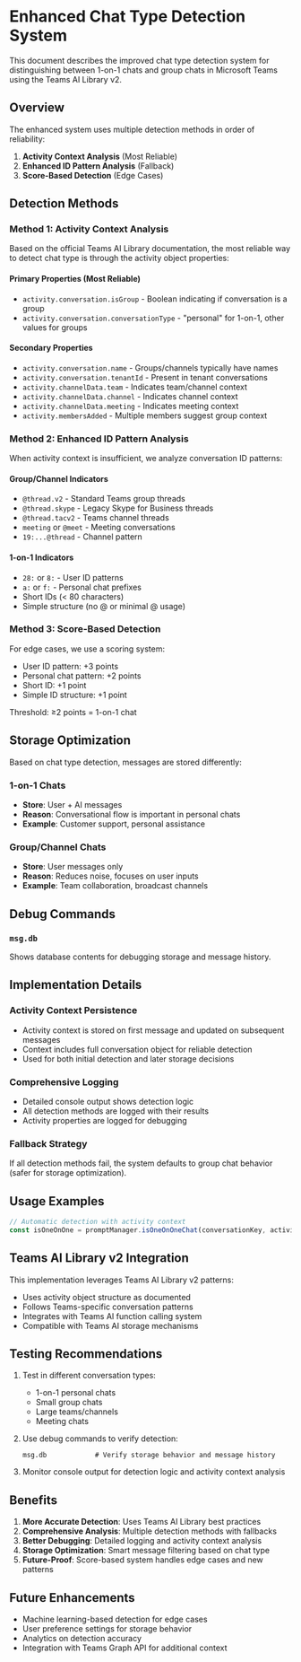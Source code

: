 # Enhanced Chat Type Detection System

This document describes the improved chat type detection system for distinguishing between 1-on-1 chats and group chats in Microsoft Teams using the Teams AI Library v2.

## Overview

The enhanced system uses multiple detection methods in order of reliability:

1. **Activity Context Analysis** (Most Reliable)
2. **Enhanced ID Pattern Analysis** (Fallback)
3. **Score-Based Detection** (Edge Cases)

## Detection Methods

### Method 1: Activity Context Analysis

Based on the official Teams AI Library documentation, the most reliable way to detect chat type is through the activity object properties:

#### Primary Properties (Most Reliable)
- `activity.conversation.isGroup` - Boolean indicating if conversation is a group
- `activity.conversation.conversationType` - "personal" for 1-on-1, other values for groups

#### Secondary Properties
- `activity.conversation.name` - Groups/channels typically have names
- `activity.conversation.tenantId` - Present in tenant conversations
- `activity.channelData.team` - Indicates team/channel context
- `activity.channelData.channel` - Indicates channel context
- `activity.channelData.meeting` - Indicates meeting context
- `activity.membersAdded` - Multiple members suggest group context

### Method 2: Enhanced ID Pattern Analysis

When activity context is insufficient, we analyze conversation ID patterns:

#### Group/Channel Indicators
- `@thread.v2` - Standard Teams group threads
- `@thread.skype` - Legacy Skype for Business threads  
- `@thread.tacv2` - Teams channel threads
- `meeting` or `@meet` - Meeting conversations
- `19:...@thread` - Channel pattern

#### 1-on-1 Indicators
- `28:` or `8:` - User ID patterns
- `a:` or `f:` - Personal chat prefixes
- Short IDs (< 80 characters)
- Simple structure (no @ or minimal @ usage)

### Method 3: Score-Based Detection

For edge cases, we use a scoring system:
- User ID pattern: +3 points
- Personal chat pattern: +2 points  
- Short ID: +1 point
- Simple ID structure: +1 point

Threshold: ≥2 points = 1-on-1 chat

## Storage Optimization

Based on chat type detection, messages are stored differently:

### 1-on-1 Chats
- **Store**: User + AI messages
- **Reason**: Conversational flow is important in personal chats
- **Example**: Customer support, personal assistance

### Group/Channel Chats
- **Store**: User messages only
- **Reason**: Reduces noise, focuses on user inputs
- **Example**: Team collaboration, broadcast channels

## Debug Commands

### `msg.db`
Shows database contents for debugging storage and message history.

## Implementation Details

### Activity Context Persistence
- Activity context is stored on first message and updated on subsequent messages
- Context includes full conversation object for reliable detection
- Used for both initial detection and later storage decisions

### Comprehensive Logging
- Detailed console output shows detection logic
- All detection methods are logged with their results
- Activity properties are logged for debugging

### Fallback Strategy
If all detection methods fail, the system defaults to group chat behavior (safer for storage optimization).

## Usage Examples

```typescript
// Automatic detection with activity context
const isOneOnOne = promptManager.isOneOnOneChat(conversationKey, activity);
```

## Teams AI Library v2 Integration

This implementation leverages Teams AI Library v2 patterns:

- Uses activity object structure as documented
- Follows Teams-specific conversation patterns
- Integrates with Teams AI function calling system
- Compatible with Teams AI storage mechanisms

## Testing Recommendations

1. Test in different conversation types:
   - 1-on-1 personal chats
   - Small group chats
   - Large teams/channels
   - Meeting chats

2. Use debug commands to verify detection:
   ```
   msg.db            # Verify storage behavior and message history
   ```

3. Monitor console output for detection logic and activity context analysis

## Benefits

1. **More Accurate Detection**: Uses Teams AI Library best practices
2. **Comprehensive Analysis**: Multiple detection methods with fallbacks
3. **Better Debugging**: Detailed logging and activity context analysis
4. **Storage Optimization**: Smart message filtering based on chat type
5. **Future-Proof**: Score-based system handles edge cases and new patterns

## Future Enhancements

- Machine learning-based detection for edge cases
- User preference settings for storage behavior
- Analytics on detection accuracy
- Integration with Teams Graph API for additional context
